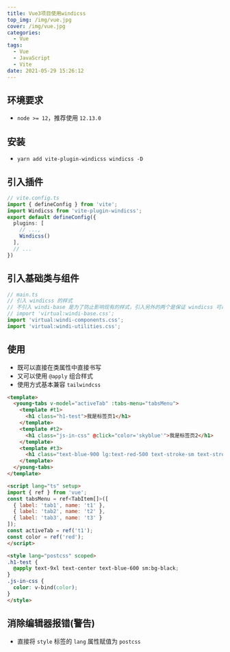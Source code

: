 ```yaml
---
title: Vue3项目使用windicss
top_img: /img/vue.jpg
cover: /img/vue.jpg
categories:
  - Vue
tags:
  - Vue
  - JavaScript
  - Vite
date: 2021-05-29 15:26:12
---
```


## 环境要求

- `node >= 12`，推荐使用 `12.13.0`

## 安装

- `yarn add vite-plugin-windicss windicss -D`

## 引入插件

```typescript
// vite.config.ts
import { defineConfig } from 'vite';
import Windicss from 'vite-plugin-windicss';
export default defineConfig({
  plugins: [
    // ...,
    Windicss()
  ],
  // ...
})
```

## 引入基础类与组件

```typescript
// main.ts
// 引入 windicss 的样式
// 不引入 windi-base 是为了防止影响现有的样式，引入另外的两个是保证 windicss 可以正常使用
// import 'virtual:windi-base.css';
import 'virtual:windi-components.css';
import 'virtual:windi-utilities.css';
```

## 使用

- 既可以直接在类属性中直接书写
- 又可以使用 `@apply` 组合样式
- 使用方式基本兼容 `tailwindcss`

```html
<template>
  <young-tabs v-model="activeTab" :tabs-menu="tabsMenu">
    <template #t1>
      <h1 class="h1-test">我是标签页1</h1>
    </template>
    <template #t2>
      <h1 class="js-in-css" @click="color='skyblue'">我是标签页2</h1>
    </template>
    <template #t3>
      <h1 class="text-blue-900 lg:text-red-500 text-stroke-sm text-stroke-blue-gray-500 via-red-700">我是标签页3</h1>
    </template>
  </young-tabs>
</template>

<script lang="ts" setup>
import { ref } from 'vue';
const tabsMenu = ref<TabItem[]>([
  { label: 'tab1', name: 't1' },
  { label: 'tab2', name: 't2' },
  { label: 'tab3', name: 't3' }
]);
const activeTab = ref('t1');
const color = ref('red');
</script>

<style lang="postcss" scoped>
.h1-test {
  @apply text-9xl text-center text-blue-600 sm:bg-black;
}
.js-in-css {
  color: v-bind(color);
}
</style>
```

## 消除编辑器报错(警告)

- 直接将 `style` 标签的 `lang` 属性赋值为 `postcss`
